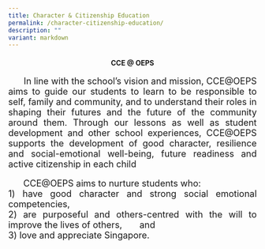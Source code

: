 ```yaml
---
title: Character & Citizenship Education
permalink: /character-citizenship-education/
description: ""
variant: markdown
---
```

<h4 align="middle"><b>CCE @ OEPS</b></h4>

<p style="font-size:18px;" align="justify">&nbsp;&nbsp;&nbsp;&nbsp;&nbsp;&nbsp;In line with the school’s vision and mission, CCE@OEPS aims to guide our students to learn to be responsible to self, family and community, and to understand their roles in shaping their futures and the future of the community around them. Through our lessons as well as student development and other school experiences, CCE@OEPS supports the development of good character, resilience and social-emotional well-being, future readiness and active citizenship in each child</p>

<p style="font-size:18px;" align="justify">&nbsp;&nbsp;&nbsp;&nbsp;&nbsp;&nbsp;CCE@OEPS aims to nurture students who:<br>
1)	have good character and strong social emotional competencies,<br>
2)	are purposeful and others-centred with the will to improve the lives of others, &nbsp;&nbsp;&nbsp;&nbsp;&nbsp;&nbsp;and<br>
3)	love and appreciate Singapore.</p>


